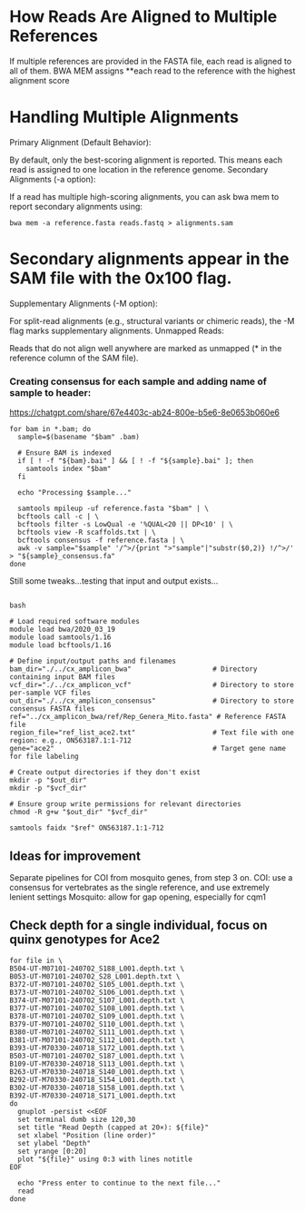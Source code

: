 # How Reads Are Aligned to Multiple References
If multiple references are provided in the FASTA file, each read is aligned to all of them.
BWA MEM assigns **each read to the reference with the highest alignment score

# Handling Multiple Alignments
Primary Alignment (Default Behavior):

By default, only the best-scoring alignment is reported.
This means each read is assigned to one location in the reference genome.
Secondary Alignments (-a option):

If a read has multiple high-scoring alignments, you can ask bwa mem to report secondary alignments using:
```
bwa mem -a reference.fasta reads.fastq > alignments.sam
```

# Secondary alignments appear in the SAM file with the 0x100 flag.
Supplementary Alignments (-M option):

For split-read alignments (e.g., structural variants or chimeric reads), the -M flag marks supplementary alignments.
Unmapped Reads:

Reads that do not align well anywhere are marked as unmapped (* in the reference column of the SAM file).


### Creating consensus for each sample and adding name of sample to header:
https://chatgpt.com/share/67e4403c-ab24-800e-b5e6-8e0653b060e6

```
for bam in *.bam; do
  sample=$(basename "$bam" .bam)

  # Ensure BAM is indexed
  if [ ! -f "${bam}.bai" ] && [ ! -f "${sample}.bai" ]; then
    samtools index "$bam"
  fi

  echo "Processing $sample..."

  samtools mpileup -uf reference.fasta "$bam" | \
  bcftools call -c | \
  bcftools filter -s LowQual -e '%QUAL<20 || DP<10' | \
  bcftools view -R scaffolds.txt | \
  bcftools consensus -f reference.fasta | \
  awk -v sample="$sample" '/^>/{print ">"sample"|"substr($0,2)} !/^>/' > "${sample}_consensus.fa"
done
```

Still some tweaks...testing that input and output exists...
```

bash

# Load required software modules
module load bwa/2020_03_19
module load samtools/1.16
module load bcftools/1.16

# Define input/output paths and filenames
bam_dir="./../cx_amplicon_bwa"                    # Directory containing input BAM files
vcf_dir="./../cx_amplicon_vcf"                    # Directory to store per-sample VCF files
out_dir="./../cx_amplicon_consensus"              # Directory to store consensus FASTA files
ref="../cx_amplicon_bwa/ref/Rep_Genera_Mito.fasta" # Reference FASTA file
region_file="ref_list_ace2.txt"                   # Text file with one region: e.g., ON563187.1:1-712
gene="ace2"                                       # Target gene name for file labeling

# Create output directories if they don't exist
mkdir -p "$out_dir"
mkdir -p "$vcf_dir"

# Ensure group write permissions for relevant directories
chmod -R g+w "$out_dir" "$vcf_dir"

samtools faidx "$ref" ON563187.1:1-712

```
## Ideas for improvement
Separate pipelines for COI from mosquito genes, from step 3 on.
COI: use a consensus for vertebrates as the single reference, and use extremely lenient settings
Mosquito: allow for gap opening, especially for cqm1 

## Check depth for a single individual, focus on quinx genotypes for Ace2
```
for file in \
B504-UT-M07101-240702_S188_L001.depth.txt \
B053-UT-M07101-240702_S28_L001.depth.txt \
B372-UT-M07101-240702_S105_L001.depth.txt \
B373-UT-M07101-240702_S106_L001.depth.txt \
B374-UT-M07101-240702_S107_L001.depth.txt \
B377-UT-M07101-240702_S108_L001.depth.txt \
B378-UT-M07101-240702_S109_L001.depth.txt \
B379-UT-M07101-240702_S110_L001.depth.txt \
B380-UT-M07101-240702_S111_L001.depth.txt \
B381-UT-M07101-240702_S112_L001.depth.txt \
B393-UT-M70330-240718_S172_L001.depth.txt \
B503-UT-M07101-240702_S187_L001.depth.txt \
B109-UT-M70330-240718_S113_L001.depth.txt \
B263-UT-M70330-240718_S140_L001.depth.txt \
B292-UT-M70330-240718_S154_L001.depth.txt \
B302-UT-M70330-240718_S158_L001.depth.txt \
B392-UT-M70330-240718_S171_L001.depth.txt
do
  gnuplot -persist <<EOF
  set terminal dumb size 120,30
  set title "Read Depth (capped at 20×): ${file}"
  set xlabel "Position (line order)"
  set ylabel "Depth"
  set yrange [0:20]
  plot "${file}" using 0:3 with lines notitle
EOF

  echo "Press enter to continue to the next file..."
  read
done
```
